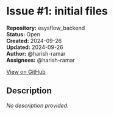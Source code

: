 # Issue #1: initial files

**Repository:** esysflow_backend  
**Status:** Open  
**Created:** 2024-09-26  
**Updated:** 2024-09-26  
**Author:** @harish-ramar  
**Assignees:** @harish-ramar  

[View on GitHub](https://github.com/Simtestlab/esysflow_backend/issues/1)

## Description

*No description provided.*